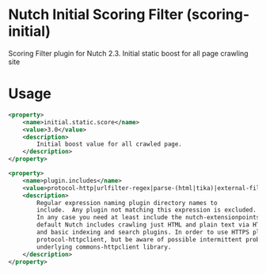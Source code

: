 Nutch Initial Scoring Filter (scoring-initial)
======================

Scoring Filter plugin for Nutch 2.3.
Initial static boost for all page crawling site

Usage
======================

```xml
<property>
    <name>initial.static.score</name>
    <value>3.0</value>
    <description>
        Initial boost value for all crawled page.
    </description>
</property>
```

```xml
<property>
    <name>plugin.includes</name>
    <value>protocol-http|urlfilter-regex|parse-(html|tika)|external-filter|index-(basic|anchor)|urlnormalizer-(pass|regex|basic)|scoring-initial</value>
    <description>
        Regular expression naming plugin directory names to
        include.  Any plugin not matching this expression is excluded.
        In any case you need at least include the nutch-extensionpoints plugin. By
        default Nutch includes crawling just HTML and plain text via HTTP,
        and basic indexing and search plugins. In order to use HTTPS please enable 
        protocol-httpclient, but be aware of possible intermittent problems with the 
        underlying commons-httpclient library.
    </description>
</property>
```

